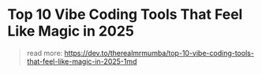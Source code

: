 # Top 10 Vibe Coding Tools That Feel Like Magic in 2025

> read more: https://dev.to/therealmrmumba/top-10-vibe-coding-tools-that-feel-like-magic-in-2025-1md 